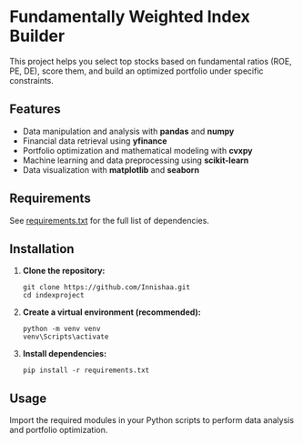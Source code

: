 # Fundamentally Weighted Index Builder

This project helps you select top stocks based on fundamental ratios (ROE, PE, DE), score them, and build an optimized portfolio under specific constraints.

## Features

- Data manipulation and analysis with **pandas** and **numpy**
- Financial data retrieval using **yfinance**
- Portfolio optimization and mathematical modeling with **cvxpy**
- Machine learning and data preprocessing using **scikit-learn**
- Data visualization with **matplotlib** and **seaborn**

## Requirements

See [requirements.txt](./requirements.txt) for the full list of dependencies.

## Installation

1. **Clone the repository:**
    ```
    git clone https://github.com/Innishaa.git
    cd indexproject
    ```

2. **Create a virtual environment (recommended):**
    ```
    python -m venv venv
    venv\Scripts\activate
    ```

3. **Install dependencies:**
    ```
    pip install -r requirements.txt
    ```

## Usage

Import the required modules in your Python scripts to perform data analysis and portfolio optimization.



